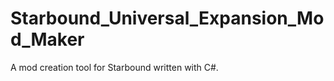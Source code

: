Starbound_Universal_Expansion_Mod_Maker
=======================================

A mod creation tool for Starbound written with C#.
